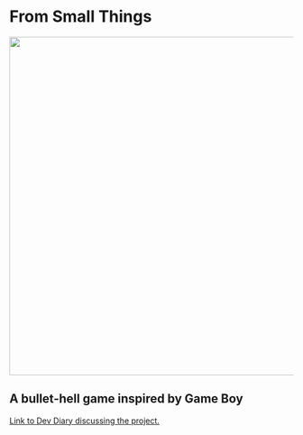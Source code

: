 # From Small Things
<p align="center">
  <img width="600px" src="https://darumadevdiaryhome.files.wordpress.com/2021/06/sketch1622978790285.png">
</p>

## A bullet-hell game inspired by Game Boy 

<a href="https://darumadevdiary.home.blog/2021/06/06/born-this-way/">Link to Dev Diary discussing the project.</a>
